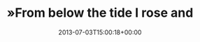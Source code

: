 ---
retweeted: false
source: <a href="http://twitter.com" rel="nofollow">Twitter Web Client</a>
entities:
  hashtags: []
  symbols: []
  user_mentions:
  - name: Kris Wallsmith
    screen_name: kriswallsmith
    indices:
    - '98'
    - '112'
    id_str: '16007475'
    id: '16007475'
  urls:
  - url: http://t.co/9frXrFCqJV
    expanded_url: http://kriswallsmith.net/post/54514271429/anniversary
    display_url: kriswallsmith.net/post/545142714…
    indices:
    - '113'
    - '135'
display_text_range:
- '0'
- '135'
favorite_count: '2'
id_str: '352441677547454466'
truncated: false
retweet_count: '0'
id: '352441677547454466'
possibly_sensitive: false
created_at: Wed Jul 03 15:00:18 +0000 2013
favorited: false
full_text: "»From below the tide I rose and in defiance returned to the shore, daring
  the ocean to follow.« - [@kriswallsmith](https://twitter.com/kriswallsmith)"
lang: en
quote_url: http://kriswallsmith.net/post/54514271429/anniversary
tags:
- pesos:twitter
date: '2013-07-03T15:00:18+00:00'
src: https://twitter.com/bascht/status/352441677547454466
original_url: https://twitter.com/bascht/status/352441677547454466
type: twitter_tweet
text: "»From below the tide I rose and in defiance returned to the shore, daring the
  ocean to follow.« - [@kriswallsmith](https://twitter.com/kriswallsmith)"
title: "»From below the tide I rose and"

---